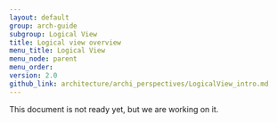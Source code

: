 ```yaml
---
layout: default
group: arch-guide
subgroup: Logical View
title: Logical view overview
menu_title: Logical View
menu_node: parent
menu_order:
version: 2.0
github_link: architecture/archi_perspectives/LogicalView_intro.md
---
```


This document is not ready yet, but we are working on it.
